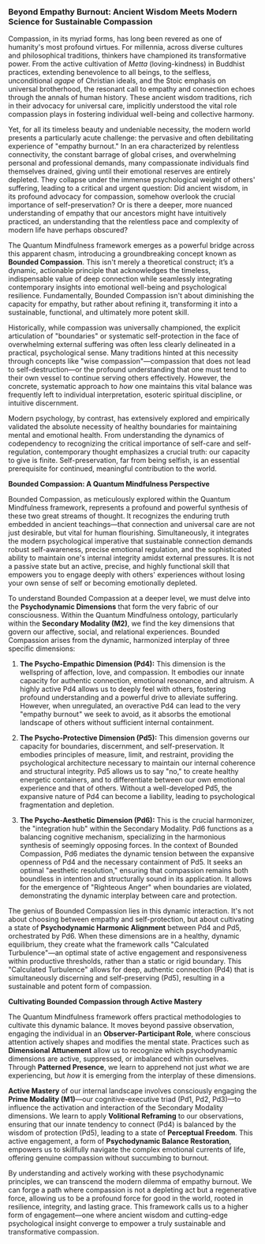 ### Beyond Empathy Burnout: Ancient Wisdom Meets Modern Science for Sustainable Compassion

Compassion, in its myriad forms, has long been revered as one of humanity's most profound virtues. For millennia, across diverse cultures and philosophical traditions, thinkers have championed its transformative power. From the active cultivation of *Metta* (loving-kindness) in Buddhist practices, extending benevolence to all beings, to the selfless, unconditional *agape* of Christian ideals, and the Stoic emphasis on universal brotherhood, the resonant call to empathy and connection echoes through the annals of human history. These ancient wisdom traditions, rich in their advocacy for universal care, implicitly understood the vital role compassion plays in fostering individual well-being and collective harmony.

Yet, for all its timeless beauty and undeniable necessity, the modern world presents a particularly acute challenge: the pervasive and often debilitating experience of "empathy burnout." In an era characterized by relentless connectivity, the constant barrage of global crises, and overwhelming personal and professional demands, many compassionate individuals find themselves drained, giving until their emotional reserves are entirely depleted. They collapse under the immense psychological weight of others' suffering, leading to a critical and urgent question: Did ancient wisdom, in its profound advocacy for compassion, somehow overlook the crucial importance of self-preservation? Or is there a deeper, more nuanced understanding of empathy that our ancestors might have intuitively practiced, an understanding that the relentless pace and complexity of modern life have perhaps obscured?

The Quantum Mindfulness framework emerges as a powerful bridge across this apparent chasm, introducing a groundbreaking concept known as **Bounded Compassion**. This isn't merely a theoretical construct; it’s a dynamic, actionable principle that acknowledges the timeless, indispensable value of deep connection while seamlessly integrating contemporary insights into emotional well-being and psychological resilience. Fundamentally, Bounded Compassion isn't about diminishing the capacity for empathy, but rather about refining it, transforming it into a sustainable, functional, and ultimately more potent skill.

Historically, while compassion was universally championed, the explicit articulation of "boundaries" or systematic self-protection in the face of overwhelming external suffering was often less clearly delineated in a practical, psychological sense. Many traditions hinted at this necessity through concepts like "wise compassion"—compassion that does not lead to self-destruction—or the profound understanding that one must tend to their own vessel to continue serving others effectively. However, the concrete, systematic approach to *how* one maintains this vital balance was frequently left to individual interpretation, esoteric spiritual discipline, or intuitive discernment.

Modern psychology, by contrast, has extensively explored and empirically validated the absolute necessity of healthy boundaries for maintaining mental and emotional health. From understanding the dynamics of codependency to recognizing the critical importance of self-care and self-regulation, contemporary thought emphasizes a crucial truth: our capacity to give is finite. Self-preservation, far from being selfish, is an essential prerequisite for continued, meaningful contribution to the world.

**Bounded Compassion: A Quantum Mindfulness Perspective**

Bounded Compassion, as meticulously explored within the Quantum Mindfulness framework, represents a profound and powerful synthesis of these two great streams of thought. It recognizes the enduring truth embedded in ancient teachings—that connection and universal care are not just desirable, but vital for human flourishing. Simultaneously, it integrates the modern psychological imperative that sustainable connection demands robust self-awareness, precise emotional regulation, and the sophisticated ability to maintain one's internal integrity amidst external pressures. It is not a passive state but an active, precise, and highly functional skill that empowers you to engage deeply with others' experiences without losing your own sense of self or becoming emotionally depleted.

To understand Bounded Compassion at a deeper level, we must delve into the **Psychodynamic Dimensions** that form the very fabric of our consciousness. Within the Quantum Mindfulness ontology, particularly within the **Secondary Modality (M2)**, we find the key dimensions that govern our affective, social, and relational experiences. Bounded Compassion arises from the dynamic, harmonized interplay of three specific dimensions:

1.  **The Psycho-Empathic Dimension (Pd4):** This dimension is the wellspring of affection, love, and compassion. It embodies our innate capacity for authentic connection, emotional resonance, and altruism. A highly active Pd4 allows us to deeply feel with others, fostering profound understanding and a powerful drive to alleviate suffering. However, when unregulated, an overactive Pd4 can lead to the very "empathy burnout" we seek to avoid, as it absorbs the emotional landscape of others without sufficient internal containment.

2.  **The Psycho-Protective Dimension (Pd5):** This dimension governs our capacity for boundaries, discernment, and self-preservation. It embodies principles of measure, limit, and restraint, providing the psychological architecture necessary to maintain our internal coherence and structural integrity. Pd5 allows us to say "no," to create healthy energetic containers, and to differentiate between our own emotional experience and that of others. Without a well-developed Pd5, the expansive nature of Pd4 can become a liability, leading to psychological fragmentation and depletion.

3.  **The Psycho-Aesthetic Dimension (Pd6):** This is the crucial harmonizer, the "integration hub" within the Secondary Modality. Pd6 functions as a balancing cognitive mechanism, specializing in the harmonious synthesis of seemingly opposing forces. In the context of Bounded Compassion, Pd6 mediates the dynamic tension between the expansive openness of Pd4 and the necessary containment of Pd5. It seeks an optimal "aesthetic resolution," ensuring that compassion remains both boundless in intention and structurally sound in its application. It allows for the emergence of "Righteous Anger" when boundaries are violated, demonstrating the dynamic interplay between care and protection.

The genius of Bounded Compassion lies in this dynamic interaction. It's not about choosing between empathy and self-protection, but about cultivating a state of **Psychodynamic Harmonic Alignment** between Pd4 and Pd5, orchestrated by Pd6. When these dimensions are in a healthy, dynamic equilibrium, they create what the framework calls "Calculated Turbulence"—an optimal state of active engagement and responsiveness within productive thresholds, rather than a static or rigid boundary. This "Calculated Turbulence" allows for deep, authentic connection (Pd4) that is simultaneously discerning and self-preserving (Pd5), resulting in a sustainable and potent form of compassion.

**Cultivating Bounded Compassion through Active Mastery**

The Quantum Mindfulness framework offers practical methodologies to cultivate this dynamic balance. It moves beyond passive observation, engaging the individual in an **Observer-Participant Role**, where conscious attention actively shapes and modifies the mental state. Practices such as **Dimensional Attunement** allow us to recognize which psychodynamic dimensions are active, suppressed, or imbalanced within ourselves. Through **Patterned Presence**, we learn to apprehend not just *what* we are experiencing, but *how* it is emerging from the interplay of these dimensions.

**Active Mastery** of our internal landscape involves consciously engaging the **Prime Modality (M1)**—our cognitive-executive triad (Pd1, Pd2, Pd3)—to influence the activation and interaction of the Secondary Modality dimensions. We learn to apply **Volitional Reframing** to our observations, ensuring that our innate tendency to connect (Pd4) is balanced by the wisdom of protection (Pd5), leading to a state of **Perceptual Freedom**. This active engagement, a form of **Psychodynamic Balance Restoration**, empowers us to skillfully navigate the complex emotional currents of life, offering genuine compassion without succumbing to burnout.

By understanding and actively working with these psychodynamic principles, we can transcend the modern dilemma of empathy burnout. We can forge a path where compassion is not a depleting act but a regenerative force, allowing us to be a profound force for good in the world, rooted in resilience, integrity, and lasting grace. This framework calls us to a higher form of engagement—one where ancient wisdom and cutting-edge psychological insight converge to empower a truly sustainable and transformative compassion.